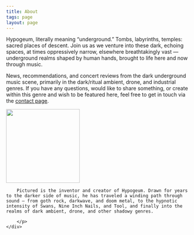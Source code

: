 ```yaml
---
title: About
tags: page
layout: page
---
```


Hypogeum, literally meaning “underground.” Tombs, labyrinths, temples: sacred places of descent. Join us as we venture into these dark, echoing spaces, at times oppressively narrow, elsewhere breathtakingly vast — underground realms shaped by human hands, brought to life here and now through music.

News, recommendations, and concert reviews from the dark underground music scene, primarily in the dark/ritual ambient, drone, and industrial genres. If you have any questions, would like to share something, or create within this genre and wish to be featured here, feel free to get in touch via the [contact page](/contact).

<div class="profile">
    <div class="profile__content">
        <img class="profile__image" src="/img/profile.jpg" width="200">
        <p class="profile__text">

        Pictured is the inventor and creator of Hypogeum. Drawn for years to the darker side of music, he has traveled a winding path through sound — from goth rock, darkwave, and doom metal, to the hypnotic intensity of Swans, Nine Inch Nails, and Tool, and finally into the realms of dark ambient, drone, and other shadowy genres.

        </p>
    </div>
</div>